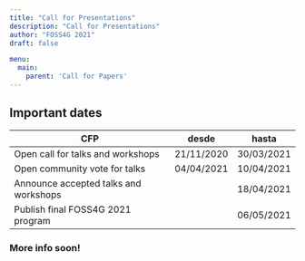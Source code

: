 ```yaml
---
title: "Call for Presentations"
description: "Call for Presentations"
author: "FOSS4G 2021"
draft: false

menu:
  main:
    parent: 'Call for Papers'
---
```


## Important dates
| CFP                                                 |desde       |  hasta     |
|-----------------------------------------------------|------------|------------|
|Open call for talks and workshops                    | 21/11/2020 | 30/03/2021 |                            
|Open community vote for talks                        | 04/04/2021 | 10/04/2021 |                            
|Announce accepted talks and workshops                |            | 18/04/2021 |                            
|Publish final FOSS4G 2021 program                    |            | 06/05/2021 |                                 


### **More info soon!**